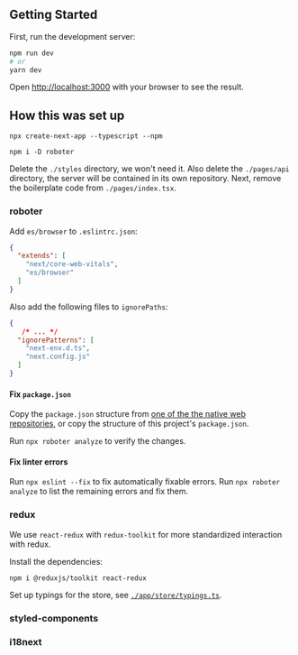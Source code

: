 ## Getting Started

First, run the development server:

```bash
npm run dev
# or
yarn dev
```

Open [http://localhost:3000](http://localhost:3000) with your browser to see the result.

## How this was set up

```shell
npx create-next-app --typescript --npm

npm i -D roboter
```

Delete the `./styles` directory, we won't need it.
Also delete the `./pages/api` directory, the server will be contained in its own repository.
Next, remove the boilerplate code from `./pages/index.tsx`.

### roboter

Add `es/browser` to `.eslintrc.json`:
```json
{
  "extends": [
    "next/core-web-vitals",
    "es/browser"
  ]
}
```

Also add the following files to `ignorePaths`:

```json lines
{
   /* ... */
  "ignorePatterns": [
    "next-env.d.ts",
    "next.config.js"
  ]
}
```

#### Fix `package.json`

Copy the `package.json` structure from [one of the the native web repositories](https://github.com/thenativeweb/aira/blob/main/package.json),
or copy the structure of this project's `package.json`.

Run `npx roboter analyze` to verify the changes.

#### Fix linter errors

Run `npx eslint --fix` to fix automatically fixable errors.
Run `npx roboter analyze` to list the remaining errors and fix them.

### redux

We use `react-redux` with `redux-toolkit` for more standardized interaction with redux.

Install the dependencies:
```shell
npm i @reduxjs/toolkit react-redux
```

Set up typings for the store, see [`./app/store/typings.ts`](./app/store/typings.ts).

### styled-components

### i18next
